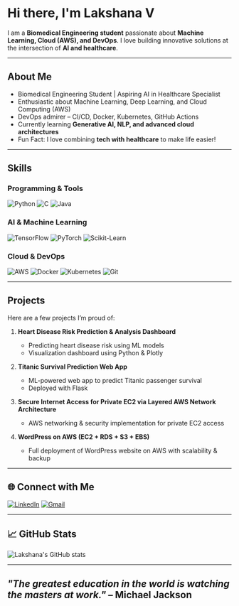 # Hi there, I'm Lakshana V

I am a **Biomedical Engineering student** passionate about **Machine Learning, Cloud (AWS), and DevOps**. I love building innovative solutions at the intersection of **AI and healthcare**.

---

## About Me
-  Biomedical Engineering Student | Aspiring AI in Healthcare Specialist
-  Enthusiastic about Machine Learning, Deep Learning, and Cloud Computing (AWS)
-  DevOps admirer – CI/CD, Docker, Kubernetes, GitHub Actions
-  Currently learning **Generative AI, NLP, and advanced cloud architectures**
-  Fun Fact: I love combining **tech with healthcare** to make life easier!

---

##  Skills

### Programming & Tools
![Python](https://img.shields.io/badge/Python-FFD43B?style=for-the-badge&logo=python&logoColor=blue)
![C](https://img.shields.io/badge/C-00599C?style=for-the-badge&logo=c&logoColor=white)
![Java](https://img.shields.io/badge/Java-007396?style=for-the-badge&logo=java&logoColor=white)

### AI & Machine Learning
![TensorFlow](https://img.shields.io/badge/TensorFlow-FF6F00?style=for-the-badge&logo=tensorflow&logoColor=white)
![PyTorch](https://img.shields.io/badge/PyTorch-EE4C2C?style=for-the-badge&logo=PyTorch&logoColor=white)
![Scikit-Learn](https://img.shields.io/badge/Scikit--Learn-F7931E?style=for-the-badge&logo=scikit-learn&logoColor=white)

### Cloud & DevOps
![AWS](https://img.shields.io/badge/AWS-232F3E?style=for-the-badge&logo=amazon-aws)
![Docker](https://img.shields.io/badge/Docker-2496ED?style=for-the-badge&logo=docker&logoColor=white)
![Kubernetes](https://img.shields.io/badge/Kubernetes-326CE5?style=for-the-badge&logo=kubernetes&logoColor=white)
![Git](https://img.shields.io/badge/Git-F05032?style=for-the-badge&logo=git&logoColor=white)

---

##  Projects
Here are a few projects I’m proud of:  

1. **Heart Disease Risk Prediction & Analysis Dashboard**  
   - Predicting heart disease risk using ML models  
   - Visualization dashboard using Python & Plotly  

2. **Titanic Survival Prediction Web App**  
   - ML-powered web app to predict Titanic passenger survival  
   - Deployed with Flask  

3. **Secure Internet Access for Private EC2 via Layered AWS Network Architecture**  
   - AWS networking & security implementation for private EC2 access  

4. **WordPress on AWS (EC2 + RDS + S3 + EBS)**  
   - Full deployment of WordPress website on AWS with scalability & backup  

---

## 🌐 Connect with Me
[![LinkedIn](https://img.shields.io/badge/LinkedIn-0A66C2?style=for-the-badge&logo=linkedin&logoColor=white)](www.linkedin.com/in/lakshana-v-95957632b)
[![Gmail](https://img.shields.io/badge/Gmail-D14836?style=for-the-badge&logo=gmail&logoColor=white)](mailto:vhanah14@gmail.com)

---

## 📈 GitHub Stats
![Lakshana's GitHub stats](https://github-readme-stats.vercel.app/api?username=LakshanaV&show_icons=true&theme=radical)

---

## 
*"The greatest education in the world is watching the masters at work."* – Michael Jackson
---
<!--
**lakshanavenkateshan/lakshanavenkateshan** is a ✨ _special_ ✨ repository because its `README.md` (this file) appears on your GitHub profile.

Here are some ideas to get you started:

- 🔭 I’m currently working on ...
- 🌱 I’m currently learning ...
- 👯 I’m looking to collaborate on ...
- 🤔 I’m looking for help with ...
- 💬 Ask me about ...
- 📫 How to reach me: ...
- 😄 Pronouns: ...
- ⚡ Fun fact: ...
-->
